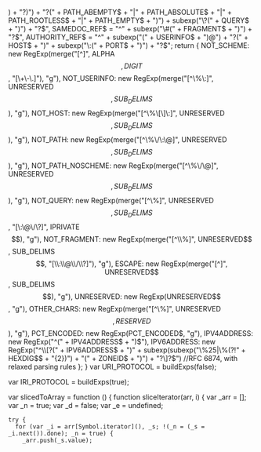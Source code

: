 ) + "?)") + "?(" + PATH_ABEMPTY$ + "|" + PATH_ABSOLUTE$ + "|" + PATH_ROOTLESS$ + "|" + PATH_EMPTY$ + ")") + subexp("\\?(" + QUERY$ + ")") + "?$",
        SAMEDOC_REF$ = "^" + subexp("\\#(" + FRAGMENT$ + ")") + "?$",
        AUTHORITY_REF$ = "^" + subexp("(" + USERINFO$ + ")@") + "?(" + HOST$ + ")" + subexp("\\:(" + PORT$ + ")") + "?$";
    return {
        NOT_SCHEME: new RegExp(merge("[^]", ALPHA$$, DIGIT$$, "[\\+\\-\\.]"), "g"),
        NOT_USERINFO: new RegExp(merge("[^\\%\\:]", UNRESERVED$$, SUB_DELIMS$$), "g"),
        NOT_HOST: new RegExp(merge("[^\\%\\[\\]\\:]", UNRESERVED$$, SUB_DELIMS$$), "g"),
        NOT_PATH: new RegExp(merge("[^\\%\\/\\:\\@]", UNRESERVED$$, SUB_DELIMS$$), "g"),
        NOT_PATH_NOSCHEME: new RegExp(merge("[^\\%\\/\\@]", UNRESERVED$$, SUB_DELIMS$$), "g"),
        NOT_QUERY: new RegExp(merge("[^\\%]", UNRESERVED$$, SUB_DELIMS$$, "[\\:\\@\\/\\?]", IPRIVATE$$), "g"),
        NOT_FRAGMENT: new RegExp(merge("[^\\%]", UNRESERVED$$, SUB_DELIMS$$, "[\\:\\@\\/\\?]"), "g"),
        ESCAPE: new RegExp(merge("[^]", UNRESERVED$$, SUB_DELIMS$$), "g"),
        UNRESERVED: new RegExp(UNRESERVED$$, "g"),
        OTHER_CHARS: new RegExp(merge("[^\\%]", UNRESERVED$$, RESERVED$$), "g"),
        PCT_ENCODED: new RegExp(PCT_ENCODED$, "g"),
        IPV4ADDRESS: new RegExp("^(" + IPV4ADDRESS$ + ")$"),
        IPV6ADDRESS: new RegExp("^\\[?(" + IPV6ADDRESS$ + ")" + subexp(subexp("\\%25|\\%(?!" + HEXDIG$$ + "{2})") + "(" + ZONEID$ + ")") + "?\\]?$") //RFC 6874, with relaxed parsing rules
    };
}
var URI_PROTOCOL = buildExps(false);

var IRI_PROTOCOL = buildExps(true);

var slicedToArray = function () {
  function sliceIterator(arr, i) {
    var _arr = [];
    var _n = true;
    var _d = false;
    var _e = undefined;

    try {
      for (var _i = arr[Symbol.iterator](), _s; !(_n = (_s = _i.next()).done); _n = true) {
        _arr.push(_s.value);

   